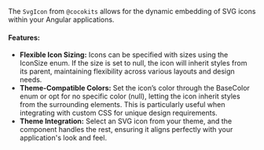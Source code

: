 The `SvgIcon` from `@cocokits` allows for the dynamic embedding of SVG icons within your Angular applications.


#### Features:

- **Flexible Icon Sizing:** Icons can be specified with sizes using the IconSize enum. If the size is set to null, the icon will inherit styles from its parent, maintaining flexibility across various layouts and design needs.
- **Theme-Compatible Colors:** Set the icon’s color through the BaseColor enum or opt for no specific color (null), letting the icon inherit styles from the surrounding elements. This is particularly useful when integrating with custom CSS for unique design requirements.
- **Theme Integration:** Select an SVG icon from your theme, and the component handles the rest, ensuring it aligns perfectly with your application's look and feel.